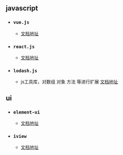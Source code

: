 ##  javascript
* ### `vue.js`
  * [文档地址](https://cn.vuejs.org/v2/guide/)
* ### `react.js`
  * [文档地址](https://doc.react-china.org/)
* ### `lodash.js`  
  * js工具库，对数组 对象 方法 等进行扩展 [文档地址](https://www.lodashjs.com/docs/4.17.5.html)   

##  ui
* ### `element-ui`
  * [文档地址](http://element-cn.eleme.io/2.3/#/zh-CN/)
* ### `iview`
  * [文档地址](http://v1.iviewui.com/)
